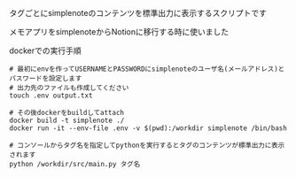 タグごとにsimplenoteのコンテンツを標準出力に表示するスクリプトです

メモアプリをsimplenoteからNotionに移行する時に使いました

dockerでの実行手順
```
# 最初にenvを作ってUSERNAMEとPASSWORDにsimplenoteのユーザ名(メールアドレス)とパスワードを設定します
# 出力先のファイルも作成してください
touch .env output.txt

# その後dockerをbuildしてattach
docker build -t simplenote ./
docker run -it --env-file .env -v $(pwd):/workdir simplenote /bin/bash

# コンソールからタグ名を指定してpythonを実行するとタグのコンテンツが標準出力に表示されます
python /workdir/src/main.py タグ名
```
